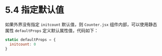 # 5.4 指定默认值

如果外界没有指定 `initcount` 默认值，则 `Counter.jsx` 组件内部，可以使用静态属性 `defaultProps` 定义默认属性值，代码如下：

```javascript
static defaultProps = {
  initcount: 0
}
```
